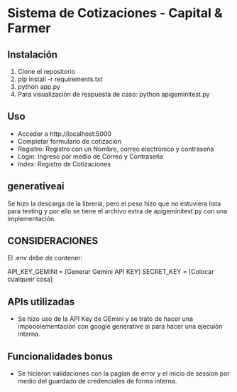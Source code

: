 # Sistema de Cotizaciones - Capital & Farmer

## Instalación
1. Clone el repositorio
2. pip install -r requirements.txt
3. python app.py
4. Para visualización de respuesta de caso: python apigeminitest.py

## Uso
- Acceder a http://localhost:5000
- Completar formulario de cotización
- Registro: Registro con un Nombre, correo electrónico y contraseña
- Login: Ingreso por medio de Correo y Contraseña
- Index: Registro de Cotizaciones

## generativeai

Se hizo la descarga de la librería, pero el peso hizo que no estuviera lista para testing y por ello se tiene el archivo extra de apigeminitest.py con una implementación.

## CONSIDERACIONES

El .env debe de contener:

API_KEY_GEMINI = [Generar Gemini API KEY]
SECRET_KEY = [Colocar cualqueir cosa]

## APIs utilizadas
- Se hizo uso de la API Key de GEmini y se trato de hacer una impooolementacion con google generative ai para hacer una ejecuión interna.

## Funcionalidades bonus
- Se hicieron validaciones con la pagian de error y el inicio de session por medio del guardado de credenciales de forma interna.
